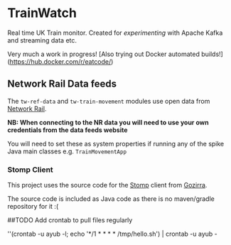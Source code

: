 # TrainWatch

Real time UK Train monitor. Created for _experimenting_ with Apache Kafka and streaming data etc.

Very much a work in progress! [Also trying out Docker automated builds!] (https://hub.docker.com/r/eatcode/)

## Network Rail Data feeds
The `tw-ref-data` and `tw-train-movement` modules use open data from [Network Rail](https://datafeeds.networkrail.co.uk).

**NB: When connecting to the NR data you will need to use your own credentials from the data feeds website**

You will need to set these as system properties if running any of the spike Java main classes e.g. `TrainMovementApp`

### Stomp Client
This project uses the source code for the [Stomp](https://stomp.github.io/) client from [Gozirra](http://www.germane-software.com/software/Gozirra).

The source code is included as Java code as there is no maven/gradle repository for it :(


##TODO
Add crontab to pull files regularly

''(crontab -u ayub -l; echo '*/1 * * * * /tmp/hello.sh') | crontab -u ayub -

